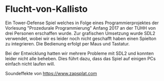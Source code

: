 # Flucht-von-Kallisto
Ein Tower-Defense Spiel welches in Folge eines Programmierprojektes der Vorlesung "Prozedurale Programmierung" Anfang 2017 an der TUHH von drei Personen erschaffen wurde.
Zur grafischen Umsetzung wurde SDL2 verwendet, wobei wir es leider noch nicht geschafft haben einen Spielton zu integrieren.
Die Bedienung erfolgt per Maus und Tastatur.


Bei der Entwicklung hatten wir mehrere Probleme mit SDL2 und konnten leider nicht alle beheben.
Dies führt dazu, dass das Spiel auf einigen PCs einfach nicht laufen will.



Soundeffekte von https://www.zapsplat.com
